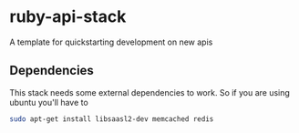 # ruby-api-stack
A template for quickstarting development on new apis

## Dependencies
This stack needs some external dependencies to work. So if you are using ubuntu you'll have to 
```bash
sudo apt-get install libsaasl2-dev memcached redis
```